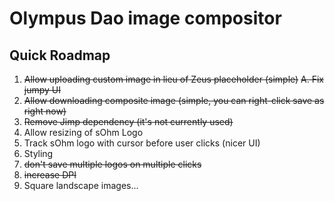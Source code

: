 # Olympus Dao image compositor

## Quick Roadmap

1. ~~Allow uploading custom image in lieu of Zeus placeholder (simple)~~
  ~~A. Fix jumpy UI~~
2. ~~Allow downloading composite image (simple, you can right-click save as right now)~~
3. ~~Remove Jimp dependency (it's not currently used)~~
4. Allow resizing of sOhm Logo
5. Track sOhm logo with cursor before user clicks (nicer UI)
6. Styling
7. ~~don't save multiple logos on multiple clicks~~
8. ~~increase DPI~~
9. Square landscape images...
